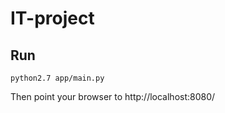 # IT-project

## Run

    python2.7 app/main.py

Then point your browser to http://localhost:8080/

